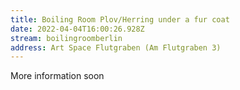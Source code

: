 ```yaml
---
title: Boiling Room Plov/Herring under a fur coat
date: 2022-04-04T16:00:26.928Z
stream: boilingroomberlin
address: Art Space Flutgraben (Am Flutgraben 3)
---
```

More information soon
